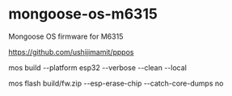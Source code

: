 # mongoose-os-m6315

Mongoose OS firmware for M6315

https://github.com/ushijimamit/pppos

mos build --platform esp32 --verbose --clean --local

mos flash build/fw.zip --esp-erase-chip --catch-core-dumps no
